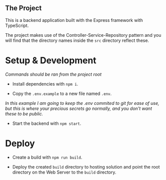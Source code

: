 ## The Project

This is a backend application built with the Express framework with TypeScript.  

The project makes use of the Controller-Service-Repository pattern and you will find that the directory names inside the `src` directory reflect these.

# Setup & Development

*Commands should be ran from the project root*

- Install dependencies with `npm i`.

- Copy the `.env.example` to a new file named `.env`.  

*In this example I am going to keep the .env commited to git for ease of use, but this is where your precious secrets go normally, and you don't want these to be public.*

- Start the backend with `npm start`.

# Deploy

- Create a build with `npm run build`.

- Deploy the created `build` directory to hosting solution and point the root directory on the Web Server to the `build` directory.
